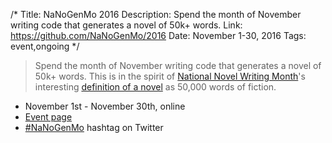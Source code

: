 /*
Title: NaNoGenMo 2016
Description: Spend the month of November writing code that generates a novel of 50k+ words. 
Link: https://github.com/NaNoGenMo/2016
Date: November 1-30, 2016
Tags: event,ongoing
*/



> Spend the month of November writing code that generates a novel of 50k+ words. This is in the spirit of [National Novel Writing Month](http://nanowrimo.org/)'s interesting [definition of a novel](https://nanowrimo.uservoice.com/knowledgebase/articles/329132-why-50-000-words-and-how-do-you-define-novel) as 50,000 words of fiction.

- November 1st - November 30th, online
- [Event page](https://github.com/NaNoGenMo/2016)
- [#NaNoGenMo](https://twitter.com/search?f=tweets&vertical=default&q=%23nanogenmo) hashtag on Twitter

